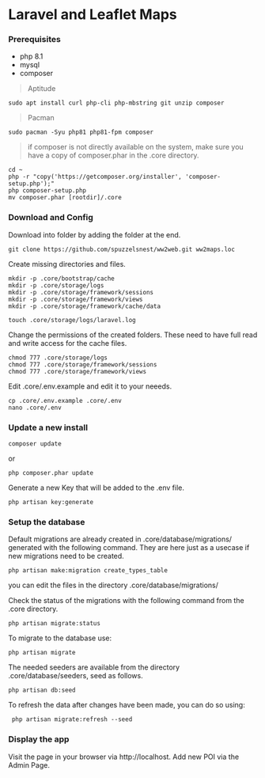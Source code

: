 # Laravel and Leaflet Maps

### Prerequisites

- php 8.1
- mysql
- composer

> Aptitude
``` 
sudo apt install curl php-cli php-mbstring git unzip composer
```

> Pacman
```
sudo pacman -Syu php81 php81-fpm composer
```

> if composer is not directly available on the system, make sure you have a copy of composer.phar in the .core directory.
```
cd ~
php -r "copy('https://getcomposer.org/installer', 'composer-setup.php');"
php composer-setup.php
mv composer.phar [rootdir]/.core
```


### Download and Config

Download into folder by adding the folder at the end.
```
git clone https://github.com/spuzzelsnest/ww2web.git ww2maps.loc 
```

Create missing directories and files.
```
mkdir -p .core/bootstrap/cache 
mkdir -p .core/storage/logs
mkdir -p .core/storage/framework/sessions
mkdir -p .core/storage/framework/views
mkdir -p .core/storage/framework/cache/data

touch .core/storage/logs/laravel.log
```

Change the permissions of the created folders. These need to have full read and write access for the cache files.
```
chmod 777 .core/storage/logs
chmod 777 .core/storage/framework/sessions
chmod 777 .core/storage/framework/views
```


Edit .core/.env.example and edit it to your neeeds.
```
cp .core/.env.example .core/.env
nano .core/.env
```


### Update a new install

```
composer update

```
or
```
php composer.phar update
```


Generate a new Key that will be added to the .env file.
```
php artisan key:generate
```


### Setup the database

Default migrations are already created in .core/database/migrations/ generated with the following command. They are here just as a usecase if new migrations need to be created.
```
php artisan make:migration create_types_table
```
you can edit the files in the directory .core/database/migrations/

Check the status of the migrations with the following command from the .core directory.
```
php artisan migrate:status
```

To migrate to the database use:
```
php artisan migrate
```

The needed seeders are available from the directory .core/database/seeders, seed as follows.
```
php artisan db:seed
```

To refresh the data after changes have been made, you can do so using:
```
 php artisan migrate:refresh --seed
```

### Display the app

Visit the page in your browser via http://localhost.
Add new POI via the Admin Page.